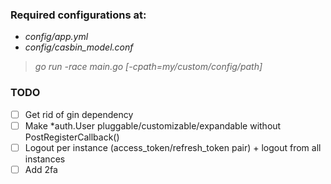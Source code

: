 ### Required configurations at:

* *config/app.yml* 
* *config/casbin_model.conf*


> *go run -race main.go [-cpath=my/custom/config/path]*

### TODO

* [ ] Get rid of gin dependency
* [ ] Make *auth.User pluggable/customizable/expandable without PostRegisterCallback()
* [ ] Logout per instance (access_token/refresh_token pair) + logout from all instances
* [ ] Add 2fa